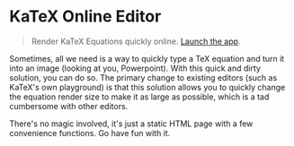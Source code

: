 # KaTeX Online Editor

> Render KaTeX Equations quickly online. [Launch the app](https://nathanlesage.github.io/katex-online-editor/).

Sometimes, all we need is a way to quickly type a TeX equation and turn it into an image (looking at you, Powerpoint). With this
quick and dirty solution, you can do so. The primary change to existing editors (such as KaTeX's own playground) is that this
solution allows you to quickly change the equation render size to make it as large as possible, which is a tad cumbersome with
other editors.

There's no magic involved, it's just a static HTML page with a few convenience functions. Go have fun with it.
